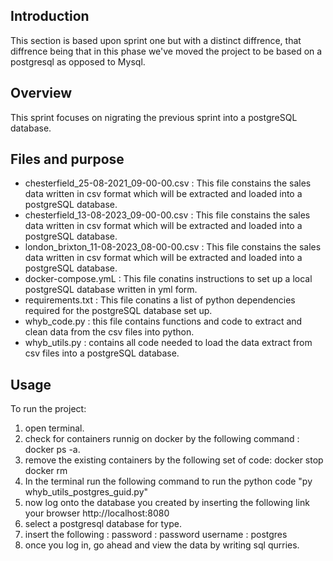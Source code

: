 
## Introduction

This section is based upon sprint one but with a distinct diffrence, that diffrence being that in this phase we've moved the project to be based on a postgresql as opposed to Mysql.

## Overview
This sprint focuses on nigrating the previous sprint into a postgreSQL database.

## Files and purpose
- chesterfield_25-08-2021_09-00-00.csv : This file constains the sales data written in csv format which will be extracted and loaded into a postgreSQL database.
- chesterfield_13-08-2023_09-00-00.csv : This file constains the sales data written in csv format which will be extracted and loaded into a postgreSQL database.
- london_brixton_11-08-2023_08-00-00.csv : This file constains the sales data written in csv format which will be extracted and loaded into a postgreSQL database.
- docker-compose.ymL : This file conatins instructions to set up a local postgreSQL database written in yml form.
- requirements.txt : This file conatins a list of python dependencies required for the postgreSQL database set up.
- whyb_code.py : this file contains  functions and code to extract and clean data from the csv files into python.
- whyb_utils.py : contains all code needed to load the data extract from csv files into a postgreSQL database.

## Usage
To run the project:
1. open terminal.
2. check for containers runnig on docker by the following command : docker ps -a.
3. remove the existing containers by the following set of code: 
    docker stop <container> <container>
    docker rm <container> <container>
4. In the terminal run the following command to run the python code "py whyb_utils_postgres_guid.py"
5. now log onto the database you created by inserting the following link your browser http://localhost:8080
6. select a postgresql database for type.
7. insert the following : 
    password : password
    username : postgres
8. once you log in, go ahead and view the data by writing sql qurries.




